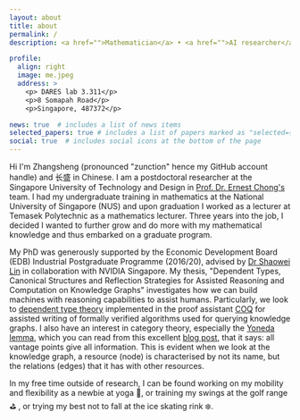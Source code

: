 ```yaml
---
layout: about
title: about
permalink: /
description: <a href="">Mathematician</a> • <a href="">AI researcher</a>

profile:
  align: right
  image: me.jpeg
  address: >
    <p> DARES lab 3.311</p>
    <p>8 Somapah Road</p>
    <p>Singapore, 487372</p>

news: true  # includes a list of news items
selected_papers: true # includes a list of papers marked as "selected={true}"
social: true  # includes social icons at the bottom of the page
---
```


Hi I'm Zhangsheng (pronounced "zunction" hence my GitHub account handle) and 长盛 in Chinese. I am a postdoctoral researcher at the Singapore University of Technology and Design in [Prof. Dr. Ernest Chong's](https://people.sutd.edu.sg/~ernest_chong/index.html) team. I had my undergraduate training in mathematics at the National University of Singapore (NUS) and upon graduation I worked as a lecturer at Temasek Polytechnic as a mathematics lecturer. Three years into the job, I decided I wanted to further grow and do more with  my mathematical knowledge and thus embarked on a graduate program. 

My PhD was generously supported by the Economic Development Board (EDB) Industrial Postgraduate Programme (2016/20), advised by [Dr Shaowei Lin](https://shaoweilin.github.io/) in collaboration with NVIDIA Singapore. My thesis, "Dependent Types, Canonical Structures and Reflection Strategies for Assisted Reasoning and Computation on Knowledge Graphs" investigates how we can build machines with reasoning capabilities to assist humans. Particularly, we look to [dependent type theory](https://ncatlab.org/nlab/show/dependent+type+theory) implemented in the proof assistant [COQ](https://coq.inria.fr/) for assisted writing of formally verified algorithms used for querying knowledge graphs. I also have an interest in category theory, especially the [Yoneda lemma](https://en.wikipedia.org/wiki/Yoneda_lemma), which you can read from this excellent [blog post](https://www.math3ma.com/blog/the-yoneda-perspective), that it says: all vantage points give all information. This is evident when we look at the knowledge graph, a resource (node) is characterised by not its name, but the relations (edges) that it has with other resources.


In my free time outside of research, I can be found working on my mobility and flexibility as a newbie at yoga 🙏, or training my swings at the golf range ⛳ , or trying my best not to fall at the ice skating rink ❄️.